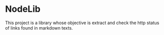 # NodeLib
This project is a library whose objective is extract and check the http status of links found in markdown texts.
